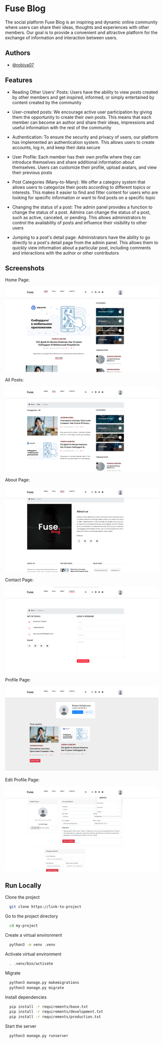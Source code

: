 
# Fuse Blog

The social platform Fuse Blog is an inspiring and dynamic online community where users can share their ideas, thoughts and experiences with other members. Our goal is to provide a convenient and attractive platform for the exchange of information and interaction between users.


## Authors

- [@robiya07](https://www.github.com/robiya07)


## Features

- Reading Other Users' Posts: Users have the ability to view posts created by other members and get inspired, informed, or simply entertained by content created by the community

- User-created posts: We encourage active user participation by giving them the opportunity to create their own posts. This means that each member can become an author and share their ideas, impressions and useful information with the rest of the community

- Authentication: To ensure the security and privacy of users, our platform has implemented an authentication system. This allows users to create accounts, log in, and keep their data secure

- User Profile: Each member has their own profile where they can introduce themselves and share additional information about themselves. Users can customize their profile, upload avatars, and view their previous posts

- Post Categories (Many-to-Many): We offer a category system that allows users to categorize their posts according to different topics or interests. This makes it easier to find and filter content for users who are looking for specific information or want to find posts on a specific topic

- Changing the status of a post: The admin panel provides a function to change the status of a post. Admins can change the status of a post, such as active, canceled, or pending. This allows administrators to control the availability of posts and influence their visibility to other users

- Jumping to a post's detail page: Administrators have the ability to go directly to a post's detail page from the admin panel. This allows them to quickly view information about a particular post, including comments and interactions with the author or other contributors
## Screenshots


Home Page:

![Home Page](https://github.com/robiya07/fuse_blog/blob/master/medias/readme/Screenshot%20from%202023-06-28%2016-39-22.png)



All Posts:

![All Posts](https://github.com/robiya07/fuse_blog/blob/master/medias/readme/Screenshot%20from%202023-06-28%2016-39-28.png)



About Page:

![About Page](https://github.com/robiya07/fuse_blog/blob/master/medias/readme/Screenshot%20from%202023-06-28%2016-39-37.png)



Contact Page:

![Contact Page](https://github.com/robiya07/fuse_blog/blob/master/medias/readme/Screenshot%20from%202023-06-28%2016-39-43.png)



Profile Page:

![Profile Page](https://github.com/robiya07/fuse_blog/blob/master/medias/readme/Screenshot%20from%202023-06-28%2016-42-44.png)



Edit Profile Page:

![Edit Profile Page](https://github.com/robiya07/fuse_blog/blob/master/medias/readme/Screenshot%20from%202023-06-28%2016-43-48.png)
## Run Locally


Clone the project

```bash
  git clone https://link-to-project
```

Go to the project directory

```bash
  cd my-project
```

Create a virtual environment

```bash
  python3 -m venv .venv
```

Activate virtual environment

```bash
  . .venv/bin/activate
```

Migrate

```bash
  python3 manage.py makemigrations
  python3 manage.py migrate
```

Install dependencies

```bash
  pip install -r requirements/base.txt
  pip install -r requirements/development.txt
  pip install -r requirements/production.txt
```

Start the server

```bash
  python3 manage.py runserver
```
